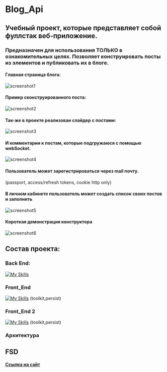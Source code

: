 # Blog_Api
## Учебный проект, которые представляет собой фуллстак веб-приложение.
### Предназначен для использования ТОЛЬКО в ознакомительных целях. Позволяет конструировать посты из элементов и публиковать их в блоге.
#### Главная страница блога:
![screenshot1](https://github.com/user-attachments/assets/b9c05e05-c309-4085-9f98-b0c02cb238a2)
#### Пример сконструированного поста:
![screenshot2](https://github.com/user-attachments/assets/5af27f15-fea5-4329-a7f8-a35a2d6bae6a)
#### Так-же в проекте реализован слайдер с постами:
![screenshot3](https://github.com/user-attachments/assets/6268f50b-c524-44fa-99fc-e9b207a0760d)
#### И комментарии к постам, которые подгружаюся с помощью webSocket.
![screenshot4](https://github.com/user-attachments/assets/b670deec-fe37-491f-9121-327ec8d7626c)
#### Пользователь может зарегистрироваться через mail почту.
(passport, access/refresh tokens, cookie http only)
#### В личном кабинете пользователь может создать список своих постов и заполнить
![screenshot5](https://github.com/user-attachments/assets/7d80702d-39b8-406b-aee6-68b7b7e53ef6)
#### Короткая демонстрация конструктора
![screenshot6](https://github.com/user-attachments/assets/f3b62a45-02b4-4413-b2fe-f3dce41d67b9)
## Состав проекта: 
### Back End:
[![My Skills](https://skillicons.dev/icons?i=nodejs,express,postgresql,prisma)](https://skillicons.dev)
### Front_End
[![My Skills](https://skillicons.dev/icons?i=react,redux)](https://skillicons.dev) (toolkit,persist)
### Front_End 2
[![My Skills](https://skillicons.dev/icons?i=react,redux)](https://skillicons.dev) (toolkit,persist)
### Архитектура 
## FSD
#### [Ссылка на сайт](https://blogapifront.netlify.app/)
